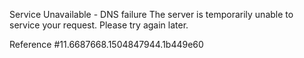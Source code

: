 Service Unavailable - DNS failure The server is temporarily unable to service your request. Please try again later.

Reference #11.6687668.1504847944.1b449e60